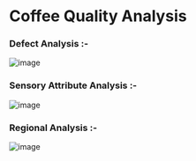 # Coffee Quality Analysis

### Defect Analysis :- 
![image](https://github.com/user-attachments/assets/95451813-25c2-4427-827a-b6c18eef4f86)


### Sensory Attribute Analysis :- 
![image](https://github.com/user-attachments/assets/aebd96bd-cf97-4201-8a3f-419b3a3aaf60)


### Regional Analysis :-
![image](https://github.com/user-attachments/assets/6fc5fefc-9d1f-4d37-90db-efc8d746291d)
